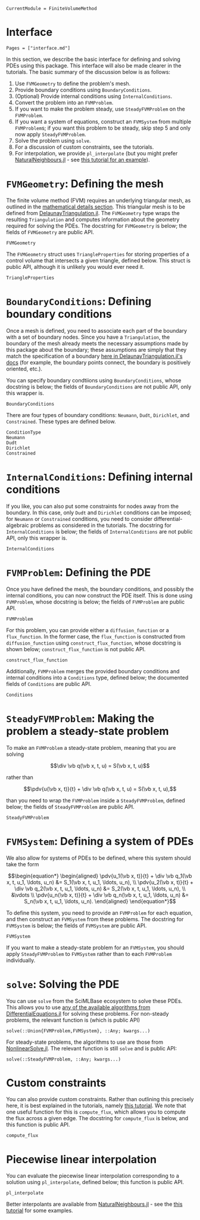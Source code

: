 ```@meta
CurrentModule = FiniteVolumeMethod
```

# Interface 

```@contents 
Pages = ["interface.md"]
```

In this section, we describe the basic interface for defining and solving PDEs using this package. This interface will also be made clearer in the tutorials. The basic summary of the discussion below is as follows:

1. Use `FVMGeometry` to define the problem's mesh.
2. Provide boundary conditions using `BoundaryConditions`.
3. (Optional) Provide internal conditions using `InternalConditions`.
4. Convert the problem into an `FVMProblem`.
5. If you want to make the problem steady, use `SteadyFVMProblem` on the `FVMProblem`.
6. If you want a system of equations, construct an `FVMSystem` from multiple `FVMProblem`s; if you want this problem to be steady, skip step 5 and only now apply `SteadyFVMProblem`.
7. Solve the problem using `solve`.
8. For a discussion of custom constraints, see the tutorials.
9. For interpolation, we provide `pl_interpolate` (but you might prefer [NaturalNeighbours.jl](https://github.com/DanielVandH/NaturalNeighbours.jl) - see [this tutorial for an example](tutorials/piecewise_linear_and_natural_neighbour_interpolation_for_an_advection_diffusion_equation.md)).

# `FVMGeometry`: Defining the mesh 

The finite volume method (FVM) requires an underlying triangular mesh, as outlined in the [mathematical details section](math.md). This triangular mesh is to be defined from [DelaunayTriangulation.jl](https://github.com/DanielVandH/DelaunayTriangulation.jl). The `FVMGeometry` type wraps the resulting `Triangulation` and computes information about the geometry required for solving the PDEs. The docstring for `FVMGeometry` is below; the fields of `FVMGeometry` are public API. 

```@docs
FVMGeometry
```

The `FVMGeometry` struct uses `TriangleProperties` for storing properties of a control volume that intersects a given triangle, defined below. This struct is 
public API, although it is unlikely you would ever need it. 

```@docs
TriangleProperties
```

# `BoundaryConditions`: Defining boundary conditions

Once a mesh is defined, you need to associate each part of the boundary with a set of boundary nodes. Since you have a `Triangulation`, the boundary of the mesh already meets the necessary assumptions made by this package about the boundary; these assumptions are simply that they match the specification of a boundary [here in DelaunayTriangulation.jl's docs](https://danielvandh.github.io/DelaunayTriangulation.jl/dev/boundary_handling/#Boundary-Specification) (for example, the boundary points connect, the boundary is positively oriented, etc.).

You can specify boundary condtiions using `BoundaryConditions`, whose docstring is below; the fields of `BoundaryConditions` are not public API, only this wrapper is.

```@docs
BoundaryConditions
```

There are four types of boundary conditions: `Neumann`, `Dudt`, `Dirichlet`, and `Constrained`. These types are defined below.

```@docs
ConditionType 
Neumann 
Dudt
Dirichlet 
Constrained
```

# `InternalConditions`: Defining internal conditions

If you like, you can also put some constraints for nodes away from the boundary. In this case, only `Dudt` and `Dirichlet` conditions can be imposed; for `Neumann` or `Constrained` conditions, you need to consider differential-algebraic problems as considered in the tutorials. The docstring for `InternalConditions` is below; the fields of `InternalConditions` are not public API, only this wrapper is.

```@docs
InternalConditions
```

# `FVMProblem`: Defining the PDE

Once you have defined the mesh, the boundary conditions, and possibly the internal conditions, you can now construct the PDE itself. This is done using `FVMProblem`, whose docstring is below; the fields of `FVMProblem` are public API.

```@docs
FVMProblem 
```

For this problem, you can provide either a `diffusion_function` or a `flux_function`. In the former case, the `flux_function` is constructed from `diffusion_function` using `construct_flux_function`, whose docstring is shown below; `construct_flux_function` is not public API.

```@docs
construct_flux_function
```

Additionally, `FVMProblem` merges the provided boundary conditions and internal conditions into a `Conditions` type, defined below; the documented fields of `Conditions` are public API.

```@docs
Conditions
```

# `SteadyFVMProblem`: Making the problem a steady-state problem

To make an `FVMProblem` a steady-state problem, meaning that you are solving

```math
\div \vb q(\vb x, t, u) = S(\vb x, t, u)
```

rather than

```math
\pdv{u(\vb x, t)}{t} + \div \vb q(\vb x, t, u) = S(\vb x, t, u),
```

than you need to wrap the `FVMProblem` inside a `SteadyFVMProblem`, defined below; the fields of `SteadyFVMProblem` are public API.

```@docs
SteadyFVMProblem
```

# `FVMSystem`: Defining a system of PDEs

We also allow for systems of PDEs to be defined, where this system should take the form

```math
\begin{equation*}
\begin{aligned}
\pdv{u_1(\vb x, t)}{t} + \div \vb q_1(\vb x, t, u_1, \ldots, u_n) &= S_1(\vb x, t, u_1, \ldots, u_n), \\
\pdv{u_2(\vb x, t)}{t} + \div \vb q_2(\vb x, t, u_1, \ldots, u_n) &= S_2(\vb x, t, u_1, \ldots, u_n), \\
&\vdots \\
\pdv{u_n(\vb x, t)}{t} + \div \vb q_n(\vb x, t, u_1, \ldots, u_n) &= S_n(\vb x, t, u_1, \ldots, u_n).
\end{aligned}
\end{equation*}
```

To define this system, you need to provide an `FVMProblem` for each equation, and then construct an `FVMSystem` from these problems. The docstring for `FVMSystem` is below; the fields of `FVMSystem` are public API.

```@docs
FVMSystem
```

If you want to make a steady-state problem for an `FVMSystem`, you should apply `SteadyFVMProblem` to `FVMSystem` rather than to each `FVMProblem` individually.

# `solve`: Solving the PDE

You can use `solve` from the SciMLBase ecosystem to solve these PDEs. This allows you to use [any of the available algorithms from DifferentialEquations.jl](https://docs.sciml.ai/DiffEqDocs/stable/solvers/ode_solve/) for solving these problems. For non-steady problems, the relevant function is (which is public API)

```@docs
solve(::Union{FVMProblem,FVMSystem}, ::Any; kwargs...)
```

For steady-state problems, the algorithms to use are those from [NonlinearSolve.jl](https://docs.sciml.ai/NonlinearSolve/stable/). The relevant function is still `solve` and is public API:

```@docs
solve(::SteadyFVMProblem, ::Any; kwargs...)
```

# Custom constraints 

You can also provide custom constraints. Rather than outlining this precisely here, it is best explained in the tutorials, namely [this tutorial](tutorials/solving_mazes_with_laplaces_equation.md). We note that one useful function for this is `compute_flux`, which allows you to compute the flux across a given edge. The docstring for `compute_flux` is below, and this function is public API.

```@docs
compute_flux
```


# Piecewise linear interpolation

You can evaluate the piecewise linear interpolation corresponding to a solution using `pl_interpolate`, defined below; this function is public API.

```@docs
pl_interpolate
```

Better interpolants are available from [NaturalNeighbours.jl](https://github.com/DanielVandH/NaturalNeighbours.jl) - see the [this tutorial](tutorials/piecewise_linear_and_natural_neighbour_interpolation_for_an_advection_diffusion_equation.md) for some examples.